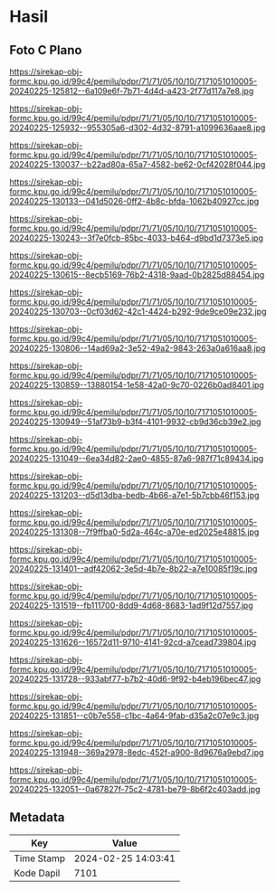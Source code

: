 # Hasil

## Foto C Plano

https://sirekap-obj-formc.kpu.go.id/99c4/pemilu/pdpr/71/71/05/10/10/7171051010005-20240225-125812--6a109e6f-7b71-4d4d-a423-2f77d117a7e8.jpg

https://sirekap-obj-formc.kpu.go.id/99c4/pemilu/pdpr/71/71/05/10/10/7171051010005-20240225-125932--955305a6-d302-4d32-8791-a1099636aae8.jpg

https://sirekap-obj-formc.kpu.go.id/99c4/pemilu/pdpr/71/71/05/10/10/7171051010005-20240225-130037--b22ad80a-65a7-4582-be62-0cf42028f044.jpg

https://sirekap-obj-formc.kpu.go.id/99c4/pemilu/pdpr/71/71/05/10/10/7171051010005-20240225-130133--041d5026-0ff2-4b8c-bfda-1062b40927cc.jpg

https://sirekap-obj-formc.kpu.go.id/99c4/pemilu/pdpr/71/71/05/10/10/7171051010005-20240225-130243--3f7e0fcb-85bc-4033-b464-d9bd1d7373e5.jpg

https://sirekap-obj-formc.kpu.go.id/99c4/pemilu/pdpr/71/71/05/10/10/7171051010005-20240225-130615--8ecb5169-76b2-4318-9aad-0b2825d88454.jpg

https://sirekap-obj-formc.kpu.go.id/99c4/pemilu/pdpr/71/71/05/10/10/7171051010005-20240225-130703--0cf03d62-42c1-4424-b292-9de9ce09e232.jpg

https://sirekap-obj-formc.kpu.go.id/99c4/pemilu/pdpr/71/71/05/10/10/7171051010005-20240225-130806--14ad69a2-3e52-49a2-9843-263a0a616aa8.jpg

https://sirekap-obj-formc.kpu.go.id/99c4/pemilu/pdpr/71/71/05/10/10/7171051010005-20240225-130859--13880154-1e58-42a0-9c70-0226b0ad8401.jpg

https://sirekap-obj-formc.kpu.go.id/99c4/pemilu/pdpr/71/71/05/10/10/7171051010005-20240225-130949--51af73b9-b3f4-4101-9932-cb9d36cb39e2.jpg

https://sirekap-obj-formc.kpu.go.id/99c4/pemilu/pdpr/71/71/05/10/10/7171051010005-20240225-131049--6ea34d82-2ae0-4855-87a6-987f71c89434.jpg

https://sirekap-obj-formc.kpu.go.id/99c4/pemilu/pdpr/71/71/05/10/10/7171051010005-20240225-131203--d5d13dba-bedb-4b66-a7e1-5b7cbb46f153.jpg

https://sirekap-obj-formc.kpu.go.id/99c4/pemilu/pdpr/71/71/05/10/10/7171051010005-20240225-131308--7f9ffba0-5d2a-464c-a70e-ed2025e48815.jpg

https://sirekap-obj-formc.kpu.go.id/99c4/pemilu/pdpr/71/71/05/10/10/7171051010005-20240225-131401--adf42062-3e5d-4b7e-8b22-a7e10085f19c.jpg

https://sirekap-obj-formc.kpu.go.id/99c4/pemilu/pdpr/71/71/05/10/10/7171051010005-20240225-131519--fb111700-8dd9-4d68-8683-1ad9f12d7557.jpg

https://sirekap-obj-formc.kpu.go.id/99c4/pemilu/pdpr/71/71/05/10/10/7171051010005-20240225-131626--16572d11-9710-4141-92cd-a7cead739804.jpg

https://sirekap-obj-formc.kpu.go.id/99c4/pemilu/pdpr/71/71/05/10/10/7171051010005-20240225-131728--933abf77-b7b2-40d6-9f92-b4eb196bec47.jpg

https://sirekap-obj-formc.kpu.go.id/99c4/pemilu/pdpr/71/71/05/10/10/7171051010005-20240225-131851--c0b7e558-c1bc-4a64-9fab-d35a2c07e9c3.jpg

https://sirekap-obj-formc.kpu.go.id/99c4/pemilu/pdpr/71/71/05/10/10/7171051010005-20240225-131948--369a2978-8edc-452f-a900-8d9676a9ebd7.jpg

https://sirekap-obj-formc.kpu.go.id/99c4/pemilu/pdpr/71/71/05/10/10/7171051010005-20240225-132051--0a67827f-75c2-4781-be79-8b6f2c403add.jpg


## Metadata

| Key        | Value               |
| ---------- | ------------------- |
| Time Stamp | 2024-02-25 14:03:41 |
| Kode Dapil | 7101                |



